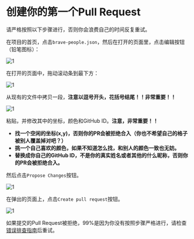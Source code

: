 # 创建你的第一个Pull Request

请严格按照以下步骤进行，否则你会浪费自己的时间反复重试。

在项目的首页，点击`brave-people.json`，然后在打开的页面里，点击编辑按钮（铅笔图标）：

![1](https://raw.githubusercontent.com/ByteLegendQuest/remember-brave-people/master/docs/create-pr-open-json.png)

在打开的页面中，拖动滚动条到最下方：

![1](https://raw.githubusercontent.com/ByteLegendQuest/remember-brave-people/master/docs/create-pr-scroll-down.png)

从现有的文件中拷贝一段，**注意以逗号开头，花括号结尾！！非常重要！！**

![1](https://raw.githubusercontent.com/ByteLegendQuest/remember-brave-people/master/docs/create-pr-copy.png)

粘贴，并修改其中的坐标，颜色和GitHub ID。**注意，非常重要！！**

- **找一个空闲的坐标(x,y)，否则你的PR会被拒绝合入（你也不希望自己的格子被别人覆盖掉对吧？）**
- **挑一个自己喜欢的颜色，如果不知道怎么找，和别人的颜色一致也无妨。**
- **替换成你自己的GitHub ID，不是你的真实姓名或者其他的什么昵称，否则你的PR会被拒绝合入。**

然后点击`Propose Changes`按钮。

![1](https://raw.githubusercontent.com/ByteLegendQuest/remember-brave-people/master/docs/zh/create-pr-add-zh.png)

在弹出的页面上，点击`Create pull request`按钮。

![1](https://raw.githubusercontent.com/ByteLegendQuest/remember-brave-people/master/docs/create-pr-confirm.png)

如果提交的Pull Request被拒绝，99%是因为你没有按照步骤严格进行，请检查[错误排查指南](https://github.com/ByteLegendQuest/remember-brave-people/blob/master/docs/zh/frequent-failures.md)后重试。
